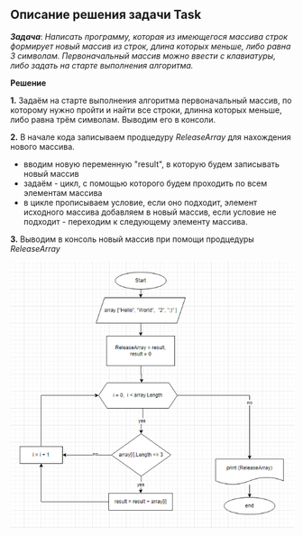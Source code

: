 ## Описание решения задачи Task

***Задача***: *Написать программу, которая из имеющегося массива строк формирует новый массив из строк, длина которых меньше, либо равна 3 символам. Первоначальный массив можно ввести с клавиатуры, либо задать на старте выполнения алгоритма.* 

**Решение**

**1.**  Задаём на старте выполнения алгоритма первоначальный массив, по которому нужно пройти и найти все строки, длинна которых  меньше, либо равна трём символам. Выводим его в консоли.


**2.** В начале кода записываем продцедуру *ReleaseArray* для нахождения нового массива.
- вводим новую переменную "result", в которую будем записывать новый массив
- задаём - цикл, с помощью которого будем проходить по всем элементам массива
- в цикле прописываем условие, если оно подходит, элемент исходного массива добавляем в новый массив, если условие не подходит - переходим к следующему элементу массива.

**3.** Выводим в консоль новый массив при помощи продцедуры  *ReleaseArray*


![Блок-схема.](Flowchart.jpg)